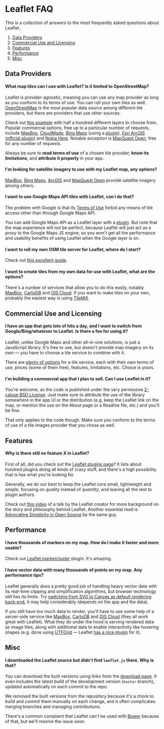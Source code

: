 # Leaflet FAQ

This is a collection of answers to the most frequently asked questions about Leaflet.

 1. [Data Providers](#data-providers)
 2. [Commercial Use and Licensing](#commercial-use-and-licensing)
 3. [Features](#features)
 4. [Performance](#performance)
 5. [Misc](#misc)

## Data Providers

#### What map tiles can I use with Leaflet? Is it limited to OpenStreetMap?

Leaflet is provider-agnostic, meaning you can use any map provider as long as you conform to its terms of use.
You can roll your own tiles as well.
[OpenStreetMap](http://openstreetmap.org) is the most popular data source among different tile providers,
but there are providers that use other sources.

Check out [this example](http://leaflet-extras.github.io/leaflet-providers/preview/)
with half a hundred different layers to choose from.
Popular commercial options, free up to a particular number of requests, include
[MapBox](http://mapbox.com),
[CloudMade](http://cloudmade.com),
[Bing Maps](http://www.microsoft.com/maps/choose-your-binge's-maps-API.aspx) (using a [plugin](https://github.com/shramov/leaflet-plugins)),
[Esri ArcGIS](http://www.arcgis.com/features/maps/imagery.html) ([official plugin](https://github.com/Esri/esri-leaflet))
and [Nokia Here](http://developer.here.com/web-experiences).
Notable exception is [MapQuest Open](http://developer.mapquest.com/web/products/open/map), free for any number of requests.

Always be sure to **read terms of use** of a chosen tile provider, **know its limitations**, and **attribute it properly** in your app.

#### I'm looking for satellite imagery to use with my Leaflet map, any options?

[MapBox](http://mapbox.com),
[Bing Maps](http://www.microsoft.com/maps/choose-your-bing-maps-API.aspx),
[ArcGIS](http://www.arcgis.com/features/maps/imagery.html)
and [MapQuest Open](http://developer.mapquest.com/web/products/open/map) provide satellite imagery among others.

#### I want to use Google Maps API tiles with Leaflet, can I do that?

The problem with Google is that its [Terms of Use](https://developers.google.com/maps/terms?hl=ru) forbid any means of tile access other than through Google Maps API.

You can add Google Maps API as a Leaflet layer with a [plugin](https://github.com/shramov/leaflet-plugins). But note that the map experience will not be perfect, because Leaflet will just act as a proxy to the Google Maps JS engine, so you won't get all the performance and usability benefits of using Leaflet when the Google layer is on.

#### I want to roll my own OSM tile server for Leaflet, where do I start?

Check out [this excellent guide](http://switch2osm.org/serving-tiles/).

#### I want to create tiles from my own data for use with Leaflet, what are the options?

There's a number of services that allow you to do this easily,
notably [MapBox](https://www.mapbox.com/), [CartoDB](http://cartodb.com/) and [GIS Cloud](http://www.giscloud.com/).
If you want to make tiles on your own, probably the easiest way is using [TileMill](https://www.mapbox.com/tilemill/).

## Commercial Use and Licensing

#### I have an app that gets lots of hits a day, and I want to switch from Google/Bing/whatever to Leaflet. Is there a fee for using it?

Leaflet, unlike Google Maps and other all-in-one solutions, is just a JavaScript library.
It's free to use, but doesn't provide map imagery on its own &mdash;
you have to choose a tile service to combine with it.

There are [plenty of options](#what-map-tiles-can-i-use-with-leaflet-is-it-limited-to-openstreetmap) for a tile service,
each with their own terms of use, prices (some of them free), features, limitations, etc.
Choice is yours.

#### I'm building a commercial app that I plan to sell. Can I use Leaflet in it?

You're welcome, as the code is published under the very permissive [2-caluse BSD License](https://github.com/Leaflet/Leaflet/blob/master/LICENSE).
Just make sure to attribute the use of the library somewhere in the app UI or the distribution
(e.g. keep the Leaflet link on the map, or mention the use on the About page or a Readme file, etc.) and you'll be fine.

That only applies to the code though.
Make sure you conform to the terms of use of a tile images provider that you chose as well.


## Features

#### Why is there still no feature X in Leaflet?

First of all, did you check out the [Leaflet plugins page](http://leafletjs.com/plugins.html)?
It lists about hundred plugins doing all kinds of crazy stuff,
and there's a high possibility that is has what you're looking for.

Generally, we do our best to keep the Leaflet core small, lightweight and simple,
focusing on _quality_ instead of _quantity_, and leaving all the rest to plugin authors.

Check out [this video](http://www.youtube.com/watch?v=_P2SaCPbJ4w) of a talk by the Leaflet creator for more background on the story and philosophy behind Leaflet.
Another essential read is [Advocating Simplicity in Open Source](http://blog.universalmind.com/advocating-simplicity-in-open-source/) by the same guy.


## Performance

#### I have thousands of markers on my map. How do I make it faster and more usable?

Check out [Leaflet.markercluster](https://github.com/Leaflet/Leaflet.markercluster) plugin. It's amazing.

#### I have vector data with many thousands of points on my map. Any performance tips?

Leaflet generally does a pretty good job of handling heavy vector data
with its real-time clipping and simplification algorithms,
but browser technology still has its limits.
Try [switching from SVG to Canvas as default rendering back-end](http://leafletjs.com/reference.html#global),
it may help considerably (depends on the app and the data).

If you still have too much data to render, you'll have to use some help of a server-side service
like [MapBox](https://www.mapbox.com/),
[CartoDB](http://cartodb.com/)
and [GIS Cloud](http://www.giscloud.com/)
(they all work great with Leaflet).
What they do under the hood is serving rendered data as image tiles,
along with additional data to enable interactivity like hovering shapes
(e.g. done using [UTFGrid](https://www.mapbox.com/developers/utfgrid/) &mdash;
Leaflet [has a nice plugin](https://github.com/danzel/Leaflet.utfgrid) for it).


## Misc

#### I downloaded the Leaflet source but didn't find `leaflet.js` there. Why is that?

You can download the built versions using links from the [download page](http://leafletjs.com/download.html).
It even includes the latest build of the development version (`master` branch),
updated automatically on each commit to the repo.

We removed the built versions from the repository because it's a chore to build and commit them manually on each change,
and it often complicates merging branches and managing contributions.

There's a common complaint that Leaflet can't be used with [Bower](http://bower.io/) because of that, but we'll resolve the issue soon.

